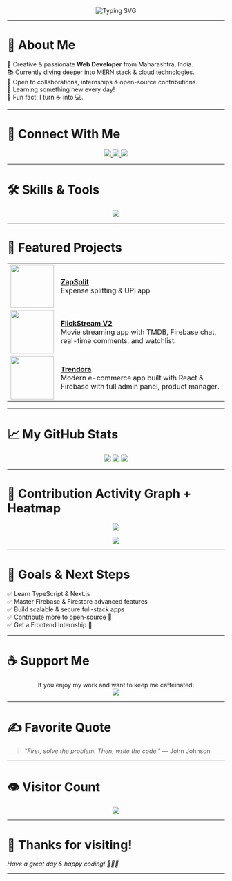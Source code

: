 <!-- ✨ Hi, I'm Altamash Sheikh ✨ -->
<p align="center">
  <img src="https://readme-typing-svg.herokuapp.com?font=Fira+Code&duration=3000&pause=1000&color=00FFFF&center=true&vCenter=true&multiline=true&width=700&height=80&lines=✨+Hi%2C+I'm+Altamash+Sheikh+✨;💻+Web+Developer+%7C+Open+Source+Enthusiast+%7C+Lifelong+Learner;🚀+Creating+cool+things+with+code" alt="Typing SVG" />
</p>

---

# 🌟 About Me  
🎨 Creative & passionate **Web Developer** from Maharashtra, India.  
📚 Currently diving deeper into MERN stack & cloud technologies.  
🤝 Open to collaborations, internships & open-source contributions.  
🌱 Learning something new every day!  
💬 Fun fact: I turn ☕ into 💻.

---

# 🔗 Connect With Me  
<p align="center">
<a href="https://linkedin.com/in/altamash-sheikh-1ba6a72aa">
  <img src="https://img.shields.io/badge/LinkedIn-0077B5?style=for-the-badge&logo=linkedin&logoColor=white"/>
</a>
<a href="https://skaltamashportfolio.netlify.app/">
  <img src="https://img.shields.io/badge/Portfolio-00C7B7?style=for-the-badge&logo=netlify&logoColor=white"/>
</a>
<a href="https://twitter.com/@AltmashThe6081">
  <img src="https://img.shields.io/badge/Twitter-1DA1F2?style=for-the-badge&logo=twitter&logoColor=white"/>
</a>
</p>

---

# 🛠️ Skills & Tools
<p align="center">
<img src="https://skillicons.dev/icons?i=html,css,js,ts,react,nextjs,nodejs,firebase,mongodb,git,github,tailwind,vscode,vercel,netlify" />
</p>

---

# 🚀 Featured Projects

<table>
<tr>
<td>
  <img src="https://raw.githubusercontent.com/SkAltmash/ZapSplit/main/public/logo192.png" width="100">
</td>
<td>
  <strong><a href="https://github.com/SkAltmash/ZapSplit">ZapSplit</a></strong>  
  <br/> Expense splitting & UPI app
</td>
</tr>
<tr>
<td>
  <img src="https://skaltamashportfolio.netlify.app/assets/flickstreamV2.png" width="100">
</td>
<td>
  <strong><a href="https://flickstreamvtwo.netlify.app/">FlickStream V2</a></strong>  
  <br/> Movie streaming app with TMDB, Firebase chat, real-time comments, and watchlist.
</td>
</tr>
<tr>
<td>
  <img src="https://skaltamashportfolio.netlify.app/assets/trendora.png" width="100">
</td>
<td>
  <strong><a href="https://astrendora.netlify.app/">Trendora</a></strong>  
  <br/> Modern e-commerce app built with React & Firebase with full admin panel, product manager.
</td>
</tr>
</table>

---

# 📈 My GitHub Stats
<p align="center">
<img src="https://github-readme-stats.vercel.app/api?username=SkAltmash&show_icons=true&theme=tokyonight&hide_border=true" />
<img src="https://streak-stats.demolab.com?user=SkAltmash&theme=tokyonight&hide_border=true" />
<img src="https://github-readme-stats.vercel.app/api/top-langs/?username=SkAltmash&layout=compact&theme=tokyonight&hide_border=true" />
</p>

---

# 🌌 Contribution Activity Graph + Heatmap
<p align="center">
<img src="https://github-readme-activity-graph.vercel.app/graph?username=SkAltmash&theme=dracula&area=true" />
</p>

<p align="center">
  <img src="https://raw.githubusercontent.com/SkAltmash/SkAltmash/output/github-contribution-grid-snake.svg" />
</p>

---

# 🎯 Goals & Next Steps
✅ Learn TypeScript & Next.js  
✅ Master Firebase & Firestore advanced features  
✅ Build scalable & secure full-stack apps  
✅ Contribute more to open-source 🌟  
✅ Get a Frontend Internship 🚀

---

# ☕ Support Me
<p align="center">
If you enjoy my work and want to keep me caffeinated:  
<br>
<a href="https://buymeacoffee.com/sk_altamash18">
  <img src="https://img.shields.io/badge/☕-Buy%20Me%20a%20Coffee-FFDD00?style=for-the-badge&logo=buy-me-a-coffee&logoColor=black"/>
</a>
</p>

---

# ✍️ Favorite Quote
> *"First, solve the problem. Then, write the code."* — John Johnson

---

# 👁️ Visitor Count
<p align="center">
  <img src="https://komarev.com/ghpvc/?username=SkAltmash&style=for-the-badge&color=brightgreen" />
</p>

---

# 🚀 Thanks for visiting!
*Have a great day & happy coding! 👨‍💻✨*

---

